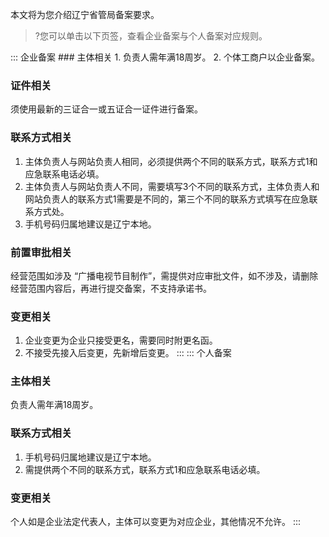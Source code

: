 
本文将为您介绍辽宁省管局备案要求。
>?您可以单击以下页签，查看企业备案与个人备案对应规则。

<dx-tabs>
::: 企业备案
### 主体相关
1. 负责人需年满18周岁。
2. 个体工商户以企业备案。

### 证件相关
须使用最新的三证合一或五证合一证件进行备案。

### 联系方式相关
1. 主体负责人与网站负责人相同，必须提供两个不同的联系方式，联系方式1和应急联系电话必填。
2. 主体负责人与网站负责人不同，需要填写3个不同的联系方式，主体负责人和网站负责人的联系方式1需要是不同的，第三个不同的联系方式填写在应急联系方式处。
3. 手机号码归属地建议是辽宁本地。

### 前置审批相关
经营范围如涉及 “广播电视节目制作”，需提供对应审批文件，如不涉及，请删除经营范围内容后，再进行提交备案，不支持承诺书。


### 变更相关
1. 企业变更为企业只接受更名，需要同时附更名函。
2. 不接受先接入后变更，先新增后变更。
:::
::: 个人备案
### 主体相关
负责人需年满18周岁。

### 联系方式相关
1. 手机号码归属地建议是辽宁本地。
2. 需提供两个不同的联系方式，联系方式1和应急联系电话必填。

### 变更相关
个人如是企业法定代表人，主体可以变更为对应企业，其他情况不允许。
:::
</dx-tabs>
